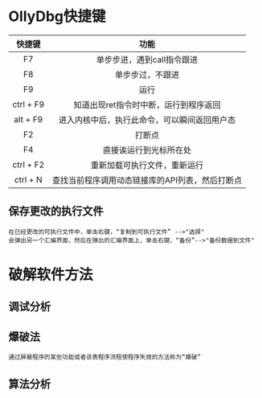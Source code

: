 # OllyDbg快捷键

| 快捷键 | 功能 |
|:-----:|:----:|
| F7 | 单步步进，遇到call指令跟进 |
| F8 | 单步步过，不跟进 |
| F9 | 运行 |
| ctrl + F9 | 知道出现ret指令时中断，运行到程序返回 |
| alt + F9 | 进入内核中后，执行此命令，可以瞬间返回用户态 |
| F2 | 打断点 |
| F4 | 直接诶运行到光标所在处 |
| ctrl + F2 | 重新加载可执行文件，重新运行 |
| ctrl + N | 查找当前程序调用动态链接库的API列表，然后打断点|


## 保存更改的执行文件
    在已经更改的可执行文件中，单击右键，“复制到可执行文件” -->"选择"
    会弹出另一个汇编界面，然后在弹出的汇编界面上，单击右键，“备份”-->"备份数据到文件"

# 破解软件方法
## 调试分析
## 爆破法
    通过屏蔽程序的某些功能或者该表程序流程使程序失效的方法称为“爆破”

## 算法分析